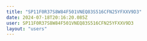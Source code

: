 ```yaml
---
title: "SP11F0R37S8W84F501VNEQ83S516CFN25YFXXV9D3"
date: 2024-07-18T20:16:20.085Z
user: SP11F0R37S8W84F501VNEQ83S516CFN25YFXXV9D3
layout: "users"
---
```

    